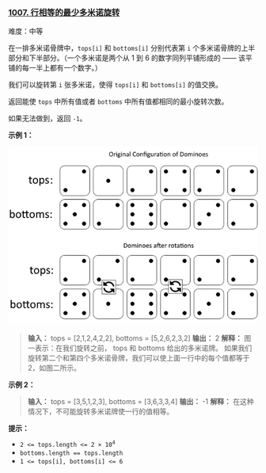 ### [1007\. 行相等的最少多米诺旋转](https://leetcode.cn/problems/minimum-domino-rotations-for-equal-row/)

难度：中等

在一排多米诺骨牌中，`tops[i]` 和 `bottoms[i]` 分别代表第 `i` 个多米诺骨牌的上半部分和下半部分。（一个多米诺是两个从 1 到 6 的数字同列平铺形成的 —— 该平铺的每一半上都有一个数字。）

我们可以旋转第 `i` 张多米诺，使得 `tops[i]` 和 `bottoms[i]` 的值交换。

返回能使 `tops` 中所有值或者 `bottoms` 中所有值都相同的最小旋转次数。

如果无法做到，返回 `-1`。

**示例 1：**

![](.\assets\img\Question1007.png)

> **输入：** tops = [2,1,2,4,2,2], bottoms = [5,2,6,2,3,2]
> **输出：** 2
> **解释：**
> 图一表示：在我们旋转之前， tops 和 bottoms 给出的多米诺牌。 
> 如果我们旋转第二个和第四个多米诺骨牌，我们可以使上面一行中的每个值都等于 2，如图二所示。

**示例 2：**

> **输入：** tops = [3,5,1,2,3], bottoms = [3,6,3,3,4]
> **输出：** -1
> **解释：** 在这种情况下，不可能旋转多米诺牌使一行的值相等。

**提示：**

- <code>2 <= tops.length <= 2 &times; 10<sup>4</sup></code>
- `bottoms.length == tops.length`
- `1 <= tops[i], bottoms[i] <= 6`
